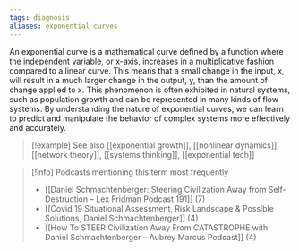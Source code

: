 ```yaml
---
tags: diagnosis
aliases: exponential curves
---
```


An exponential curve is a mathematical curve defined by a function where the independent variable, or x-axis, increases in a multiplicative fashion compared to a linear curve. This means that a small change in the input, x, will result in a much larger change in the output, y, than the amount of change applied to x. This phenomenon is often exhibited in natural systems, such as population growth and can be represented in many kinds of flow systems. By understanding the nature of exponential curves, we can learn to predict and manipulate the behavior of complex systems more effectively and accurately.

> [!example] See also
> [[exponential growth]], [[nonlinear dynamics]], [[network theory]], [[systems thinking]], [[exponential tech]]

> [!info] Podcasts mentioning this term most frequently
> * [[Daniel Schmachtenberger: Steering Civilization Away from Self-Destruction – Lex Fridman Podcast 191]] (7)
> * [[Covid 19 Situational Assessment, Risk Landscape & Possible Solutions, Daniel Schmachtenberger]] (4)
> * [[How To STEER Civilization Away From CATASTROPHE with Daniel Schmachtenberger – Aubrey Marcus Podcast]] (4)